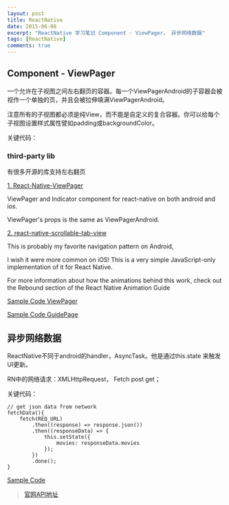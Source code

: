 ```yaml
---
layout: post
title: ReactNative
date: 2015-06-08
excerpt: "ReactNative 学习笔记 Component - ViewPager， 异步网络数据"
tags: [ReactNative]
comments: true
---
```


## Component - ViewPager

一个允许在子视图之间左右翻页的容器。每一个ViewPagerAndroid的子容器会被视作一个单独的页，并且会被拉伸填满ViewPagerAndroid。

注意所有的子视图都必须是纯View，而不能是自定义的复合容器。你可以给每个子视图设置样式属性譬如padding或backgroundColor。


关键代码：
            <View style={[styles.flex,{marginTop:45}]}>
                <ProgressBarAndroid styleAttr="LargeInverse" />
           </View>
   


### third-party lib

有很多开源的库支持左右翻页


[1. React-Native-ViewPager](https://github.com/zbtang/React-Native-ViewPager)

ViewPager and Indicator component for react-native on both android and ios. 

ViewPager's props is the same as ViewPagerAndroid.

[2. react-native-scrollable-tab-view](https://github.com/skv-headless/react-native-scrollable-tab-view)

This is probably my favorite navigation pattern on Android, 

I wish it were more common on iOS! This is a very simple JavaScript-only implementation of it for React Native.

For more information about how the animations behind this work, check out the Rebound section of the React Native Animation Guide


[Sample Code ViewPager](https://github.com/vivianking6855/ReactNativeProject/blob/rncomponent/TwoReactNative/app/ViewPagerLesson.js)

[Sample Code GuidePage](https://github.com/vivianking6855/ReactNativeProject/blob/rncomponent/TwoReactNative/app/project1-GuidePage/GuidePage.js)



## 异步网络数据

ReactNative不同于android的handler，AsyncTask。他是通过this.state 来触发UI更新。

RN中的网络请求：XMLHttpRequest， Fetch post get；

关键代码：

    // get json data from network
    fetchData(){
        fetch(REQ_URL)
            .then((response) => response.json())
            .then((responseData) => {
                this.setState({
                    movies: responseData.movies
                });
            })
            .done();
    }


[Sample Code](https://github.com/vivianking6855/ReactNativeProject/blob/rncomponent/TwoReactNative/app/project2-WebAsync/WebAsyncPage.js)



> [官网API地址](http://reactnative.cn/docs/0.26/textinput.html#content)
